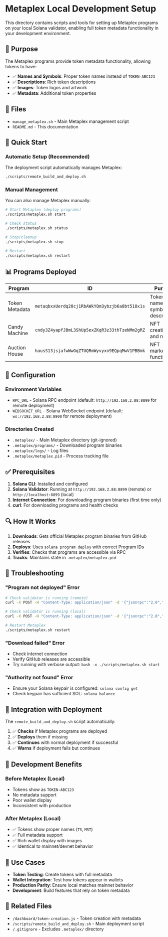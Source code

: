 # Metaplex Local Development Setup

This directory contains scripts and tools for setting up Metaplex programs on your local Solana validator, enabling full token metadata functionality in your development environment.

## 🎯 **Purpose**

The Metaplex programs provide token metadata functionality, allowing tokens to have:
- ✅ **Names and Symbols**: Proper token names instead of `TOKEN-ABC123`
- ✅ **Descriptions**: Rich token descriptions
- ✅ **Images**: Token logos and artwork
- ✅ **Metadata**: Additional token properties

## 📁 **Files**

- `manage_metaplex.sh` - Main Metaplex management script
- `README.md` - This documentation

## 🚀 **Quick Start**

### **Automatic Setup (Recommended)**
The deployment script automatically manages Metaplex:
```bash
./scripts/remote_build_and_deploy.sh
```

### **Manual Management**
You can also manage Metaplex manually:

```bash
# Start Metaplex (deploy programs)
./scripts/metaplex.sh start

# Check status
./scripts/metaplex.sh status

# Stop/cleanup
./scripts/metaplex.sh stop

# Restart
./scripts/metaplex.sh restart
```

## 📊 **Programs Deployed**

| Program | ID | Purpose |
|---------|----|---------| 
| Token Metadata | `metaqbxxUerdq28cj1RbAWkYQm3ybzjb6a8bt518x1s` | Token names, symbols, descriptions |
| Candy Machine | `cndy3Z4yapfJBmL3ShUp5exZKqR3z33thTzeNMm2gRZ` | NFT creation and minting |
| Auction House | `hausS13jsjafwWwGqZTUQRmWyvyxn9EQpqMwV1PBBmk` | NFT marketplace functionality |

## 🔧 **Configuration**

### **Environment Variables**
- `RPC_URL` - Solana RPC endpoint (default: `http://192.168.2.88:8899` for remote deployment)
- `WEBSOCKET_URL` - Solana WebSocket endpoint (default: `ws://192.168.2.88:8900` for remote deployment)

### **Directories Created**
- `.metaplex/` - Main Metaplex directory (git-ignored)
- `.metaplex/programs/` - Downloaded program binaries
- `.metaplex/logs/` - Log files
- `.metaplex/metaplex.pid` - Process tracking file

## ✅ **Prerequisites**

1. **Solana CLI**: Installed and configured
2. **Solana Validator**: Running at `http://192.168.2.88:8899` (remote) or `http://localhost:8899` (local)
3. **Internet Connection**: For downloading program binaries (first time only)
4. **curl**: For downloading programs and health checks

## 🔍 **How It Works**

1. **Downloads**: Gets official Metaplex program binaries from GitHub releases
2. **Deploys**: Uses `solana program deploy` with correct Program IDs
3. **Verifies**: Checks that programs are accessible via RPC
4. **Tracks**: Maintains state in `.metaplex/metaplex.pid`

## 🐛 **Troubleshooting**

### **"Program not deployed" Error**
```bash
# Check validator is running (remote)
curl -X POST -H "Content-Type: application/json" -d '{"jsonrpc":"2.0","id":1,"method":"getHealth"}' http://192.168.2.88:8899

# Check validator is running (local)
curl -X POST -H "Content-Type: application/json" -d '{"jsonrpc":"2.0","id":1,"method":"getHealth"}' http://localhost:8899

# Restart Metaplex
./scripts/metaplex.sh restart
```

### **"Download failed" Error**
- Check internet connection
- Verify GitHub releases are accessible
- Try running with verbose output: `bash -x ./scripts/metaplex.sh start`

### **"Authority not found" Error**
- Ensure your Solana keypair is configured: `solana config get`
- Check keypair has sufficient SOL: `solana balance`

## 🔄 **Integration with Deployment**

The `remote_build_and_deploy.sh` script automatically:
1. ✅ **Checks** if Metaplex programs are deployed
2. ✅ **Deploys** them if missing
3. ✅ **Continues** with normal deployment if successful
4. ✅ **Warns** if deployment fails but continues

## 📝 **Development Benefits**

### **Before Metaplex (Local)**
- Tokens show as `TOKEN-ABC123`
- No metadata support
- Poor wallet display
- Inconsistent with production

### **After Metaplex (Local)**
- ✅ Tokens show proper names (`TS`, `MST`)
- ✅ Full metadata support
- ✅ Rich wallet display with images
- ✅ Identical to mainnet/devnet behavior

## 🎯 **Use Cases**

- **Token Testing**: Create tokens with full metadata
- **Wallet Integration**: Test how tokens appear in wallets
- **Production Parity**: Ensure local matches mainnet behavior
- **Development**: Build features that rely on token metadata

## 🔗 **Related Files**

- `/dashboard/token-creation.js` - Token creation with metadata
- `/scripts/remote_build_and_deploy.sh` - Main deployment script
- `/.gitignore` - Excludes `.metaplex/` directory 